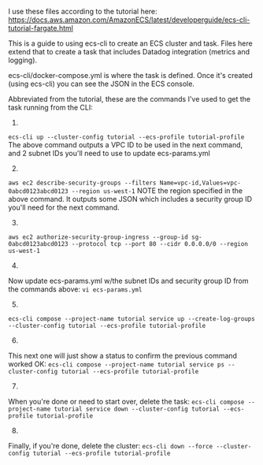 I use these files according to the tutorial here: https://docs.aws.amazon.com/AmazonECS/latest/developerguide/ecs-cli-tutorial-fargate.html

This is a guide to using ecs-cli to create an ECS cluster and task. Files here extend that to create a task that includes Datadog integration (metrics and logging).

ecs-cli/docker-compose.yml is where the task is defined. Once it's created (using ecs-cli) you can see the JSON in the ECS console.

Abbreviated from the tutorial, these are the commands I've used to get the task running from the CLI:

1. 
`ecs-cli up --cluster-config tutorial --ecs-profile tutorial-profile`
The above command outputs a VPC ID to be used in the next command, 
and 2 subnet IDs you'll need to use to update ecs-params.yml

2.
`aws ec2 describe-security-groups --filters Name=vpc-id,Values=vpc-0abcd0123abcd0123 --region us-west-1`
NOTE the region specified in the above command. 
It outputs some JSON which includes a security group ID you'll need for the next command.

3.
`aws ec2 authorize-security-group-ingress --group-id sg-0abcd0123abcd0123 --protocol tcp --port 80 --cidr 0.0.0.0/0 --region us-west-1`

4.
Now update ecs-params.yml w/the subnet IDs and security group ID from the commands above:
`vi ecs-params.yml`

5.
`ecs-cli compose --project-name tutorial service up --create-log-groups --cluster-config tutorial --ecs-profile tutorial-profile`

6.
This next one will just show a status to confirm the previous command worked OK:
`ecs-cli compose --project-name tutorial service ps --cluster-config tutorial --ecs-profile tutorial-profile`

7.
When you're done or need to start over, delete the task:
`ecs-cli compose --project-name tutorial service down --cluster-config tutorial --ecs-profile tutorial-profile`

8.
Finally, if you're done, delete the cluster:
`ecs-cli down --force --cluster-config tutorial --ecs-profile tutorial-profile`
